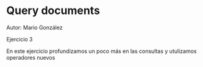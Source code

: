 # Query documents

Autor: Mario González 

Ejercicio 3

En este ejercicio profundizamos un poco más en las consultas y utulizamos operadores nuevos
